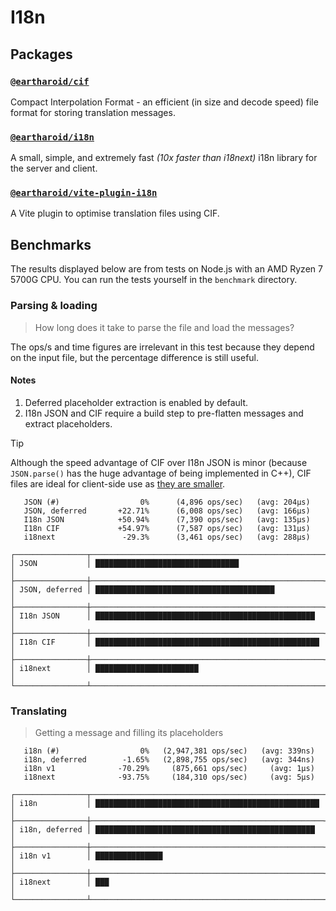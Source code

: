 # I18n

## Packages

### [`@eartharoid/cif`](https://github.com/eartharoid/i18n/tree/main/packages/cif#readme)

Compact Interpolation Format - an efficient (in size and decode speed) file format for storing translation messages.


### [`@eartharoid/i18n`](https://github.com/eartharoid/i18n/tree/main/packages/i18n#readme)

A small, simple, and extremely fast *(10x faster than i18next)* i18n library for the server and client.


### [`@eartharoid/vite-plugin-i18n`](https://github.com/eartharoid/i18n/tree/main/packages/vite-plugin-i18n#readme)

A Vite plugin to optimise translation files using CIF.

## Benchmarks

The results displayed below are from tests on Node.js with an AMD Ryzen 7 5700G CPU.
You can run the tests yourself in the `benchmark` directory.


### Parsing & loading

> How long does it take to parse the file and load the messages?

The ops/s and time figures are irrelevant in this test because they depend on the input file,
but the percentage difference is still useful.

#### Notes

1. Deferred placeholder extraction is enabled by default.
2. I18n JSON and CIF require a build step to pre-flatten messages and extract placeholders.

> [!TIP]
> Although the speed advantage of CIF over I18n JSON is minor (because `JSON.parse()` has the huge advantage of being implemented in C++),
> CIF files are ideal for client-side use as [they are smaller](https://github.com/eartharoid/i18n/tree/main/packages/cif#readme).

```
   JSON (#)                  0%      (4,896 ops/sec)   (avg: 204μs)
   JSON, deferred       +22.71%      (6,008 ops/sec)   (avg: 166μs)
   I18n JSON            +50.94%      (7,390 ops/sec)   (avg: 135μs)
   I18n CIF             +54.97%      (7,587 ops/sec)   (avg: 131μs)
   i18next               -29.3%      (3,461 ops/sec)   (avg: 288μs)

┌────────────────┬────────────────────────────────────────────────────┐
│ JSON           │ ████████████████████████████████                   │
├────────────────┼────────────────────────────────────────────────────┤
│ JSON, deferred │ ████████████████████████████████████████           │
├────────────────┼────────────────────────────────────────────────────┤
│ I18n JSON      │ █████████████████████████████████████████████████  │
├────────────────┼────────────────────────────────────────────────────┤
│ I18n CIF       │ ██████████████████████████████████████████████████ │
├────────────────┼────────────────────────────────────────────────────┤
│ i18next        │ ███████████████████████                            │
└────────────────┴────────────────────────────────────────────────────┘
```

### Translating

> Getting a message and filling its placeholders

```
   i18n (#)                  0%   (2,947,381 ops/sec)   (avg: 339ns)
   i18n, deferred        -1.65%   (2,898,755 ops/sec)   (avg: 344ns)
   i18n v1              -70.29%     (875,661 ops/sec)     (avg: 1μs)
   i18next              -93.75%     (184,310 ops/sec)     (avg: 5μs)

┌────────────────┬────────────────────────────────────────────────────┐
│ i18n           │ ██████████████████████████████████████████████████ │
├────────────────┼────────────────────────────────────────────────────┤
│ i18n, deferred │ █████████████████████████████████████████████████  │
├────────────────┼────────────────────────────────────────────────────┤
│ i18n v1        │ ███████████████                                    │
├────────────────┼────────────────────────────────────────────────────┤
│ i18next        │ ███                                                │
└────────────────┴────────────────────────────────────────────────────┘
```